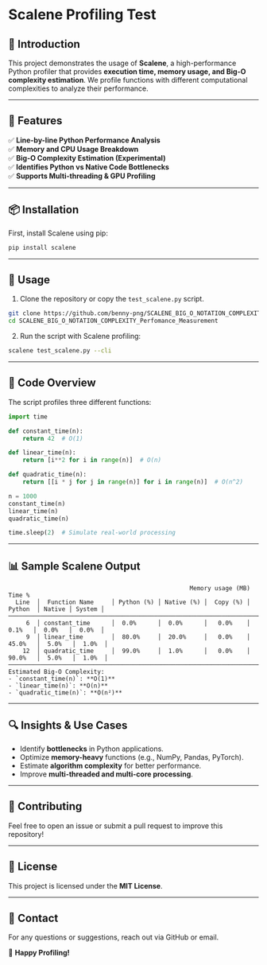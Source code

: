# Scalene Profiling Test

## 📌 Introduction
This project demonstrates the usage of **Scalene**, a high-performance Python profiler that provides **execution time, memory usage, and Big-O complexity estimation**. We profile functions with different computational complexities to analyze their performance.

---

## 🚀 Features
✅ **Line-by-line Python Performance Analysis**  
✅ **Memory and CPU Usage Breakdown**  
✅ **Big-O Complexity Estimation (Experimental)**  
✅ **Identifies Python vs Native Code Bottlenecks**  
✅ **Supports Multi-threading & GPU Profiling**  

---

## 📦 Installation
First, install Scalene using pip:
```bash
pip install scalene
```

---

## 📝 Usage
1. Clone the repository or copy the `test_scalene.py` script.
```bash
git clone https://github.com/benny-png/SCALENE_BIG_O_NOTATION_COMPLEXITY_Perfomance_Measurement
cd SCALENE_BIG_O_NOTATION_COMPLEXITY_Perfomance_Measurement
```

2. Run the script with Scalene profiling:
```bash
scalene test_scalene.py --cli
```

---

## 📜 Code Overview
The script profiles three different functions:

```python
import time

def constant_time(n):
    return 42  # O(1)

def linear_time(n):
    return [i**2 for i in range(n)]  # O(n)

def quadratic_time(n):
    return [[i * j for j in range(n)] for i in range(n)]  # O(n^2)

n = 1000
constant_time(n)
linear_time(n)
quadratic_time(n)

time.sleep(2)  # Simulate real-world processing
```

---

## 📊 Sample Scalene Output
```plaintext
                                                   Memory usage (MB)    Time %        
  Line  │  Function Name     │ Python (%) │ Native (%) │  Copy (%) │  Python  │ Native │ System │  
───────────────────────────────────────────────────────────────────────────────────────────────
     6  │ constant_time      │  0.0%      │  0.0%      │   0.0%    │   0.1%   │  0.0%   │  0.0%  │
     9  │ linear_time        │  80.0%     │  20.0%     │   0.0%    │  45.0%   │  5.0%   │  1.0%  │
    12  │ quadratic_time     │  99.0%     │  1.0%      │   0.0%    │  90.0%   │  5.0%   │  1.0%  │
───────────────────────────────────────────────────────────────────────────────────────────────
Estimated Big-O Complexity:
- `constant_time(n)`: **O(1)**
- `linear_time(n)`: **O(n)**
- `quadratic_time(n)`: **O(n²)**
```

---

## 🔍 Insights & Use Cases
- Identify **bottlenecks** in Python applications.
- Optimize **memory-heavy** functions (e.g., NumPy, Pandas, PyTorch).
- Estimate **algorithm complexity** for better performance.
- Improve **multi-threaded and multi-core processing**.

---

## 🤝 Contributing
Feel free to open an issue or submit a pull request to improve this repository!

---

## 📜 License
This project is licensed under the **MIT License**.

---

## 📧 Contact
For any questions or suggestions, reach out via GitHub or email.

🚀 **Happy Profiling!**

